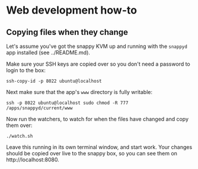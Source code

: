 Web development how-to
===

Copying files when they change
---

Let's assume you've got the snappy KVM up and running with the `snappyd` app installed (see ../README.md).

Make sure your SSH keys are copied over so you don't need a password to login to the box:

    ssh-copy-id -p 8022 ubuntu@localhost

Next make sure that the app's `www` directory is fully writable:

    ssh -p 8022 ubuntu@localhost sudo chmod -R 777 /apps/snappyd/current/www

Now run the watchers, to watch for when the files have changed and copy them over:

    ./watch.sh

Leave this running in its own terminal window, and start work. Your changes should be copied over live to the snappy box, so you can see them on http://localhost:8080.

